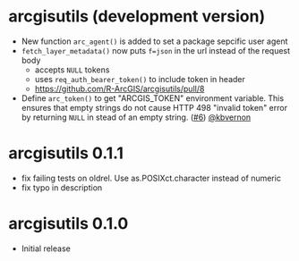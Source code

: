 # arcgisutils (development version)

* New function `arc_agent()` is added to set a package sepcific user agent 
* `fetch_layer_metadata()` now puts `f=json` in the url instead of the request body
  - accepts `NULL` tokens 
  - uses `req_auth_bearer_token()` to include token in header
  - <https://github.com/R-ArcGIS/arcgisutils/pull/8>
* Define `arc_token()` to get "ARCGIS_TOKEN" environment variable. This ensures that empty strings do not cause HTTP 498 "invalid token" error by returning `NULL` in stead of an empty string. ([#6](https://github.com/R-ArcGIS/arcgisutils/pull/6)) [@kbvernon](https://github.com/kbvernon)

# arcgisutils 0.1.1

* fix failing tests on oldrel. Use as.POSIXct.character instead of numeric
* fix typo in description 

# arcgisutils 0.1.0

* Initial release
